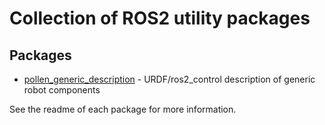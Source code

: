 # Collection of ROS2 utility packages

## Packages

* [pollen_generic_description](./pollen_generic_description/README.md) - URDF/ros2_control description of generic robot components

See the readme of each package for more information.
